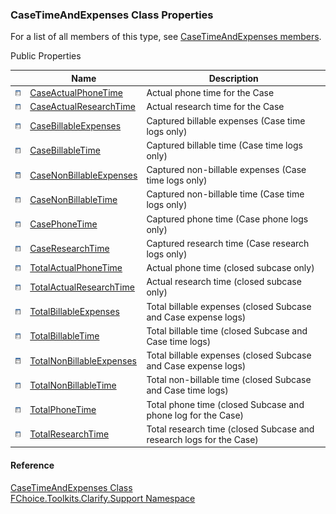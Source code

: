 ﻿### CaseTimeAndExpenses Class Properties

For a list of all members of this type, see [CaseTimeAndExpenses members](FChoice.Toolkits.Clarify~FChoice.Toolkits.Clarify.Support.CaseTimeAndExpenses_members.md).

Public Properties

|   | Name | Description |
| --- | --- | --- |
| ![Public Property](dotnetimages/publicProperty.png) | [CaseActualPhoneTime](FChoice.Toolkits.Clarify~FChoice.Toolkits.Clarify.Support.CaseTimeAndExpenses~CaseActualPhoneTime.md) | Actual phone time for the Case   |
| ![Public Property](dotnetimages/publicProperty.png) | [CaseActualResearchTime](FChoice.Toolkits.Clarify~FChoice.Toolkits.Clarify.Support.CaseTimeAndExpenses~CaseActualResearchTime.md) | Actual research time for the Case   |
| ![Public Property](dotnetimages/publicProperty.png) | [CaseBillableExpenses](FChoice.Toolkits.Clarify~FChoice.Toolkits.Clarify.Support.CaseTimeAndExpenses~CaseBillableExpenses.md) | Captured billable expenses (Case time logs only)   |
| ![Public Property](dotnetimages/publicProperty.png) | [CaseBillableTime](FChoice.Toolkits.Clarify~FChoice.Toolkits.Clarify.Support.CaseTimeAndExpenses~CaseBillableTime.md) | Captured billable time (Case time logs only)   |
| ![Public Property](dotnetimages/publicProperty.png) | [CaseNonBillableExpenses](FChoice.Toolkits.Clarify~FChoice.Toolkits.Clarify.Support.CaseTimeAndExpenses~CaseNonBillableExpenses.md) | Captured non-billable expenses (Case time logs only)   |
| ![Public Property](dotnetimages/publicProperty.png) | [CaseNonBillableTime](FChoice.Toolkits.Clarify~FChoice.Toolkits.Clarify.Support.CaseTimeAndExpenses~CaseNonBillableTime.md) | Captured non-billable time (Case time logs only)   |
| ![Public Property](dotnetimages/publicProperty.png) | [CasePhoneTime](FChoice.Toolkits.Clarify~FChoice.Toolkits.Clarify.Support.CaseTimeAndExpenses~CasePhoneTime.md) | Captured phone time (Case phone logs only)   |
| ![Public Property](dotnetimages/publicProperty.png) | [CaseResearchTime](FChoice.Toolkits.Clarify~FChoice.Toolkits.Clarify.Support.CaseTimeAndExpenses~CaseResearchTime.md) | Captured research time (Case research logs only)   |
| ![Public Property](dotnetimages/publicProperty.png) | [TotalActualPhoneTime](FChoice.Toolkits.Clarify~FChoice.Toolkits.Clarify.Support.CaseTimeAndExpenses~TotalActualPhoneTime.md) | Actual phone time (closed subcase only)   |
| ![Public Property](dotnetimages/publicProperty.png) | [TotalActualResearchTime](FChoice.Toolkits.Clarify~FChoice.Toolkits.Clarify.Support.CaseTimeAndExpenses~TotalActualResearchTime.md) | Actual research time (closed subcase only)   |
| ![Public Property](dotnetimages/publicProperty.png) | [TotalBillableExpenses](FChoice.Toolkits.Clarify~FChoice.Toolkits.Clarify.Support.CaseTimeAndExpenses~TotalBillableExpenses.md) | Total billable expenses (closed Subcase and Case expense logs)   |
| ![Public Property](dotnetimages/publicProperty.png) | [TotalBillableTime](FChoice.Toolkits.Clarify~FChoice.Toolkits.Clarify.Support.CaseTimeAndExpenses~TotalBillableTime.md) | Total billable time (closed Subcase and Case time logs)   |
| ![Public Property](dotnetimages/publicProperty.png) | [TotalNonBillableExpenses](FChoice.Toolkits.Clarify~FChoice.Toolkits.Clarify.Support.CaseTimeAndExpenses~TotalNonBillableExpenses.md) | Total billable expenses (closed Subcase and Case expense logs)   |
| ![Public Property](dotnetimages/publicProperty.png) | [TotalNonBillableTime](FChoice.Toolkits.Clarify~FChoice.Toolkits.Clarify.Support.CaseTimeAndExpenses~TotalNonBillableTime.md) | Total non-billable time (closed Subcase and Case time logs)   |
| ![Public Property](dotnetimages/publicProperty.png) | [TotalPhoneTime](FChoice.Toolkits.Clarify~FChoice.Toolkits.Clarify.Support.CaseTimeAndExpenses~TotalPhoneTime.md) | Total phone time (closed Subcase and phone log for the Case)   |
| ![Public Property](dotnetimages/publicProperty.png) | [TotalResearchTime](FChoice.Toolkits.Clarify~FChoice.Toolkits.Clarify.Support.CaseTimeAndExpenses~TotalResearchTime.md) | Total research time (closed Subcase and research logs for the Case)   |





#### Reference

[CaseTimeAndExpenses Class](FChoice.Toolkits.Clarify~FChoice.Toolkits.Clarify.Support.CaseTimeAndExpenses.md)  
[FChoice.Toolkits.Clarify.Support Namespace](FChoice.Toolkits.Clarify~FChoice.Toolkits.Clarify.Support_namespace.md)